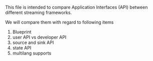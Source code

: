 This file is intended to compare Application Interfaces (API) between different streaming frameworks. 

We will compare them with regard to following items

1. Blueprint
2. user API vs developer API
3. source and sink API
4. state API
5. multilang supports
